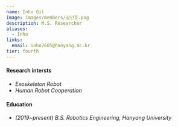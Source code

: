 ```yaml
---
name: Inho Gil 
image: images/members/길인호.png
description: M.S. Researcher
aliases:
  - Inho
links:
  email: inho7685@hanyang.ac.kr
tier: fourth
---
```

#### **Research intersts**
- *Exoskeleton Robot*
- *Human Robot Cooperation*


#### **Education**
- *(2019~present) B.S. Robotics Engineering, Hanyang University*






